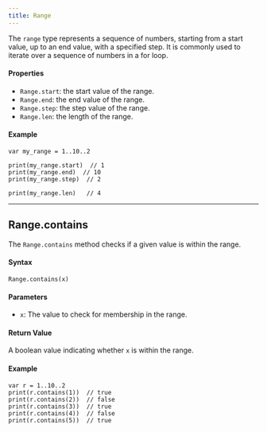 ```yaml
---
title: Range
---
```


The `range` type represents a sequence of numbers, starting from a start value, up to an end value, with a specified step. It is commonly used to iterate over a sequence of numbers in a for loop.

#### Properties

-   `Range.start`: the start value of the range.
-   `Range.end`: the end value of the range.
-   `Range.step`: the step value of the range.
-   `Range.len`: the length of the range.

#### Example

```tea
var my_range = 1..10..2

print(my_range.start)  // 1
print(my_range.end)  // 10
print(my_range.step)  // 2

print(my_range.len)   // 4
```

---

## Range.contains

The `Range.contains` method checks if a given value is within the range.

#### Syntax

```tea
Range.contains(x)
```

#### Parameters

-   `x`: The value to check for membership in the range.

#### Return Value

A boolean value indicating whether `x` is within the range.

#### Example

```tea
var r = 1..10..2
print(r.contains(1))  // true
print(r.contains(2))  // false
print(r.contains(3))  // true
print(r.contains(4))  // false
print(r.contains(5))  // true
```